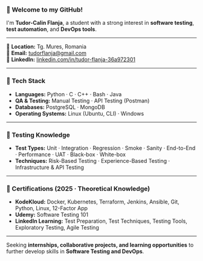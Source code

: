 ### 👋 Welcome to my GitHub!

I'm **Tudor-Calin Flanja**, a student with a strong interest in **software testing**, **test automation**, and **DevOps tools**.

---

📍 **Location:** Tg. Mures, Romania  
📧 **Email:** [tudorflanja@gmail.com](mailto:tudorflanja@gmail.com)  
🔗 **LinkedIn:** [linkedin.com/in/tudor-flanja-36a972301](https://linkedin.com/in/tudor-flanja-36a972301)  

---

### 🔧 Tech Stack

- **Languages:** Python · C · C++ · Bash · Java  
- **QA & Testing:** Manual Testing · API Testing (Postman)
- **Databases:** PostgreSQL · MongoDB  
- **Operating Systems:** Linux (Ubuntu, CLI) · Windows  

---

### 🧪 Testing Knowledge

- **Test Types:** Unit · Integration · Regression · Smoke · Sanity · End-to-End · Performance · UAT · Black-box · White-box  
- **Techniques:** Risk-Based Testing · Experience-Based Testing · Infrastructure & API Testing   

---

### 📜 Certifications (2025 · Theoretical Knowledge)

- **KodeKloud:** Docker, Kubernetes, Terraform, Jenkins, Ansible, Git, Python, Linux, 12-Factor App  
- **Udemy:** Software Testing 101  
- **LinkedIn Learning:** Test Preparation, Test Techniques, Testing Tools, Exploratory Testing, Agile Testing
  
---

Seeking **internships, collaborative projects, and learning opportunities** to further develop skills in **Software Testing and DevOps**.
